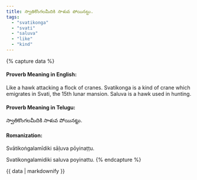 ```yaml
---
title: స్వాతికొంగలమీదికి సాళువ పోయినట్టు.
tags:
  - "svatikonga"
  - "svati"
  - "saluva"
  - "like"
  - "kind"
---
```


{% capture data %}
#### Proverb Meaning in English:
Like a hawk attacking a flock of cranes.
Svatikonga is a kind of crane which emigrates in Svati, the 15th lunar mansion. Saluva is a hawk used in hunting.

#### Proverb Meaning in Telugu:
స్వాతికొంగలమీదికి సాళువ పోయినట్టు.

#### Romanization:
Svātikoṅgalamīdiki sāḷuva pōyinaṭṭu.

Svatikongalamidiki saluva poyinattu.
{% endcapture %}

{{ data | markdownify }}

